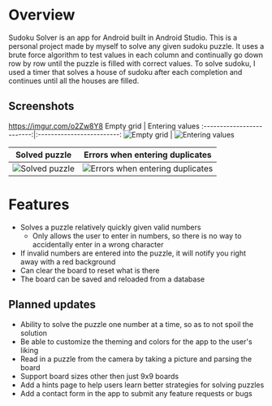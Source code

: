 # Overview
Sudoku Solver is an app for Android built in Android Studio. This is a personal project made by myself to solve any given sudoku puzzle. 
It uses a brute force algorithm to test values in each column and continually go down row by row until the puzzle is filled with correct values.
To solve sudoku, I used a timer that solves a house of sudoku after each completion and continues until all the houses are filled.

## Screenshots
https://imgur.com/o2Zw8Y8
Empty grid  |  Entering values
:-------------------------:|:-------------------------:
![Empty grid](http://i.imgur.com/f238o7d.jpg)  |  ![Entering values](http://i.imgur.com/Lrxub2v.jpg)

Solved puzzle |  Errors when entering duplicates
:-------------------------:|:-------------------------:
![Solved puzzle](http://i.imgur.com/SvRW8SF.jpg)  |  ![Errors when entering duplicates](http://i.imgur.com/R2Z0yrc.jpg)


# Features
* Solves a puzzle relatively quickly given valid numbers
  * Only allows the user to enter in numbers, so there is no way to accidentally enter in a wrong character 
* If invalid numbers are entered into the puzzle, it will notify you right away with a red background
* Can clear the board to reset what is there
* The board can be saved and reloaded from a database

## Planned updates
* Ability to solve the puzzle one number at a time, so as to not spoil the solution
* Be able to customize the theming and colors for the app to the user's liking
* Read in a puzzle from the camera by taking a picture and parsing the board
* Support board sizes other then just 9x9 boards
* Add a hints page to help users learn better strategies for solving puzzles
* Add a contact form in the app to submit any feature requests or bugs
